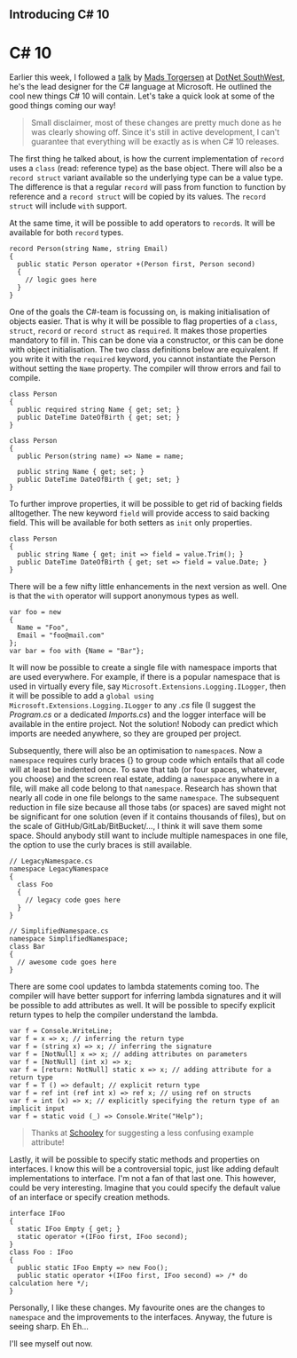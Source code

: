 ## Introducing C# 10

# C# 10

Earlier this week, I followed a [talk](https://www.youtube.com/channel/UCU0f_2rwIlvLC35GfGk_8kg) by [Mads Torgersen](https://twitter.com/MadsTorgersen) at [DotNet SouthWest](https://www.meetup.com/dotnetsouthwest/), he's the lead designer for the C# language at Microsoft. He outlined the cool new things C# 10 will contain. Let's take a quick look at some of the good things coming our way!

> Small disclaimer, most of these changes are pretty much done as he was clearly showing off. Since it's still in active development, I can't guarantee that everything will be exactly as is when C# 10 releases.

The first thing he talked about, is how the current implementation of `record` uses a `class` (read: reference type) as the base object. There will also be a `record struct` variant available so the underlying type can be a value type. The difference is that a regular `record` will pass from function to function by reference and a `record struct` will be copied by its values. The `record struct` will include `with` support.

At the same time, it will be possible to add operators to `record`s. It will be available for both `record` types.

```
record Person(string Name, string Email)
{
  public static Person operator +(Person first, Person second)
  {
    // logic goes here
  }
}
```

One of the goals the C#-team is focussing on, is making initialisation of objects easier. That is why it will be possible to flag properties of a `class`, `struct`, `record` or `record struct` as `required`. It makes those properties mandatory to fill in. This can be done via a constructor, or this can be done with object initialisation. The two class definitions below are equivalent. If you write it with the `required` keyword, you cannot instantiate the Person without setting the `Name` property. The compiler will throw errors and fail to compile.

```
class Person
{
  public required string Name { get; set; }
  public DateTime DateOfBirth { get; set; }
}

class Person
{
  public Person(string name) => Name = name;

  public string Name { get; set; }
  public DateTime DateOfBirth { get; set; }
}
```

To further improve properties, it will be possible to get rid of backing fields alltogether. The new keyword `field` will provide access to said backing field. This will be available for both setters as `init` only properties.

```
class Person
{
  public string Name { get; init => field = value.Trim(); }
  public DateTime DateOfBirth { get; set => field = value.Date; }
}
```

There will be a few nifty little enhancements in the next version as well. One is that the `with` operator will support anonymous types as well.

```
var foo = new
{
  Name = "Foo",
  Email = "foo@mail.com"
};
var bar = foo with {Name = "Bar"};
```

It will now be possible to create a single file with namespace imports that are used everywhere. For example, if there is a popular namespace that is used in virtually every file, say `Microsoft.Extensions.Logging.ILogger`, then it will be possible to add a `global using Microsoft.Extensions.Logging.ILogger` to any *.cs* file (I suggest the *Program.cs* or a dedicated *Imports.cs*) and the logger interface will be available in the entire project. Not the solution! Nobody can predict which imports are needed anywhere, so they are grouped per project.

Subsequently, there will also be an optimisation to `namespace`s. Now a `namespace` requires curly braces \{\} to group code which entails that all code will at least be indented once. To save that tab (or four spaces, whatever, you choose) and the screen real estate, adding a `namespace` anywhere in a file, will make all code belong to that `namespace`. Research has shown that nearly all code in one file belongs to the same `namespace`. The subsequent reduction in file size because all those tabs (or spaces) are saved might not be significant for one solution (even if it contains thousands of files), but on the scale of GitHub/GitLab/BitBucket/..., I think it will save them some space. Should anybody still want to include multiple namespaces in one file, the option to use the curly braces is still available.

```
// LegacyNamespace.cs
namespace LegacyNamespace
{
  class Foo
  {
    // legacy code goes here
  }
}

// SimplifiedNamespace.cs
namespace SimplifiedNamespace;
class Bar
{
  // awesome code goes here
}
```

There are some cool updates to lambda statements coming too. The compiler will have better support for inferring lambda signatures and it will be possible to add attributes as well. It will be possible to specify explicit return types to help the compiler understand the lambda.

```
var f = Console.WriteLine;
var f = x => x; // inferring the return type
var f = (string x) => x; // inferring the signature
var f = [NotNull] x => x; // adding attributes on parameters
var f = [NotNull] (int x) => x;
var f = [return: NotNull] static x => x; // adding attribute for a return type
var f = T () => default; // explicit return type
var f = ref int (ref int x) => ref x; // using ref on structs
var f = int (x) => x; // explicitly specifying the return type of an implicit input
var f = static void (_) => Console.Write("Help");
```

> Thanks at [Schooley](https://www.reddit.com/user/schooley/) for suggesting a less confusing example attribute!

Lastly, it will be possible to specify static methods and properties on interfaces. I know this will be a controversial topic, just like adding default implementations to interface. I'm not a fan of that last one. This however, could be very interesting. Imagine that you could specify the default value of an interface or specify creation methods.

```
interface IFoo
{
  static IFoo Empty { get; }
  static operator +(IFoo first, IFoo second);
}
class Foo : IFoo
{
  public static IFoo Empty => new Foo();
  public static operator +(IFoo first, IFoo second) => /* do calculation here */;
}
```

Personally, I like these changes. My favourite ones are the changes to `namespace` and the improvements to the interfaces. Anyway, the future is seeing sharp. Eh Eh...

I'll see myself out now.